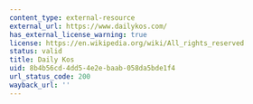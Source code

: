 ```yaml
---
content_type: external-resource
external_url: https://www.dailykos.com/
has_external_license_warning: true
license: https://en.wikipedia.org/wiki/All_rights_reserved
status: valid
title: Daily Kos
uid: 8b4b56cd-4dd5-4e2e-baab-058da5bde1f4
url_status_code: 200
wayback_url: ''
---
```

